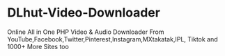# DLhut-Video-Downloader
Online All in One PHP Video &amp; Audio Downloader From YouTube,Facebook,Twitter,Pinterest,Instagram,MXtakatak,IPL, Tiktok and 1000+ More Sites too
